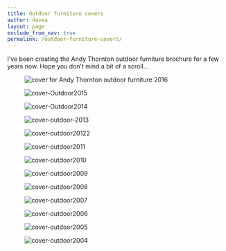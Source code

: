 ```yaml
---
title: Outdoor furniture covers
author: davea
layout: page
exclude_from_nav: true
permalink: /outdoor-furniture-covers/
---
```

I&#8217;ve been creating the Andy Thornton outdoor furniture brochure for a few years now. Hope you don&#8217;t mind a bit of a scroll…

<figure><img src="../images/cover-outdoor-2016.jpg" alt="cover for Andy Thornton outdoor furniture 2016" /></figure>
<figure><img src="../images/cover-Outdoor2015-400.jpg" alt="cover-Outdoor2015" /></figure>
<figure><img src="../images/cover-Outdoor2014.jpg" alt="cover-Outdoor2014" /></figure>
<figure><img src="../images/cover-outdoor-2013.jpg" alt="cover-outdoor-2013" /></figure>
<figure><img src="../images/cover-outdoor20122.jpg" alt="cover-outdoor20122" /></figure>
<figure><img src="../images/cover-outdoor2011.jpg" alt="cover-outdoor2011" /></figure>
<figure><img src="../images/cover-outdoor2010.jpg" alt="cover-outdoor2010" /></figure>
<figure><img src="../images/cover-outdoor2009.jpg" alt="cover-outdoor2009" /></figure>
<figure><img src="../images/cover-outdoor2008.jpg" alt="cover-outdoor2008" /></figure>
<figure><img src="../images/cover-outdoor2007.jpg" alt="cover-outdoor2007" /></figure>
<figure><img src="../images/cover-outdoor2006.jpg" alt="cover-outdoor2006" /></figure>
<figure><img src="../images/cover-outdoor2005.jpg" alt="cover-outdoor2005" /></figure>
<figure><img src="../images/cover-outdoor2004.jpg" alt="cover-outdoor2004" /></figure>

